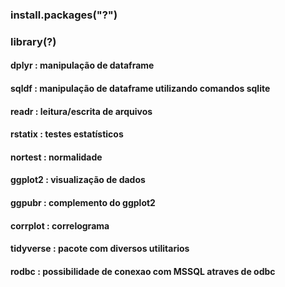 ### install.packages("?")
### library(?)
#### dplyr : manipulação de dataframe
#### sqldf : manipulação de dataframe utilizando comandos sqlite
#### readr : leitura/escrita de arquivos
#### rstatix : testes estatísticos
#### nortest : normalidade
#### ggplot2 : visualização de dados
#### ggpubr : complemento do ggplot2
#### corrplot : correlograma
#### tidyverse : pacote com diversos utilitarios
#### rodbc : possibilidade de conexao com MSSQL atraves de odbc
